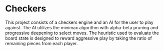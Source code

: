 # Checkers

This project consists of a checkers engine and an AI for the user to play against. The AI utilizes the minimax algorithm with alpha-beta pruning and progressive deepening to select moves. The heuristic used to evaluate the board state is designed to reward aggressive play by taking the ratio of remaining pieces from each player.
